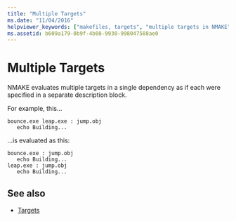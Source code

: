 ```yaml
---
title: "Multiple Targets"
ms.date: "11/04/2016"
helpviewer_keywords: ["makefiles, targets", "multiple targets in NMAKE", "targets, multiple in NMAKE", "NMAKE program, targets"]
ms.assetid: b609a179-0b9f-4b08-9930-998047588ae0
---
```

# Multiple Targets

NMAKE evaluates multiple targets in a single dependency as if each were specified in a separate description block.

For example, this...

```Output
bounce.exe leap.exe : jump.obj
   echo Building...
```

...is evaluated as this:

```Output
bounce.exe : jump.obj
   echo Building...
leap.exe : jump.obj
   echo Building...
```

## See also

- [Targets](../build/targets.md)
